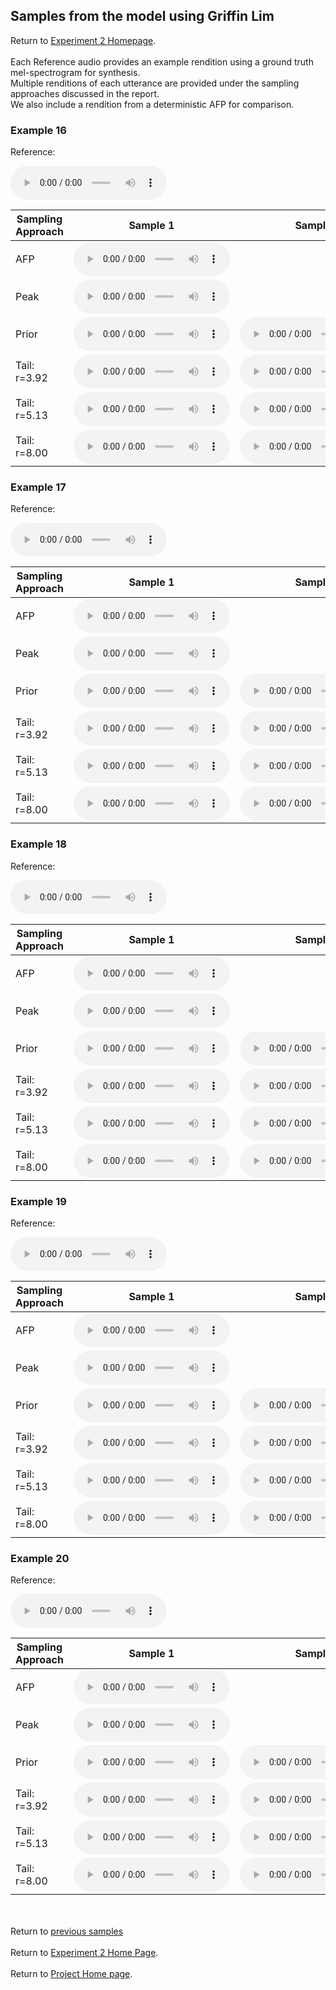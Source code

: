 <!-- exp 1a -->

## Samples from the model using Griffin Lim

Return to [Experiment 2 Homepage](https://ljlj9.github.io/mscproject/experiment_2_test.html).
<br><br>
Each Reference audio provides an example rendition using a ground truth mel-spectrogram for synthesis.
<br>
Multiple renditions of each utterance are provided under the sampling approaches discussed in the report.
<br> We also include a rendition from a deterministic AFP for comparison.
### Example 16

Reference:          
<p><audio src="Experiment2/Example16/reference.wav" controls style="width: 250px;"></audio></p>

| Sampling Approach | Sample 1 | Sample 2 | Sample 3 | Sample 4 | Sample 5 |
| --- | --- | --- | --- | --- | --- |
| AFP | <audio src="afp_web_samples/Example16.wav" controls style="width: 250px;"></audio> | | | | |
| Peak  | <audio src="Experiment2/Example16/peak/sample_1.wav" controls style="width: 250px;"></audio> | | | | |
| Prior | <audio src="Experiment2/Example16/prior/sample_1.wav" controls style="width: 250px;"></audio> | <audio src="Experiment2/Example16/prior/sample_2.wav" controls style="width: 250px;"></audio> | <audio src="Experiment2/Example16/prior/sample_3.wav" controls style="width: 250px;"></audio> | <audio src="Experiment2/Example16/prior/sample_4.wav" controls style="width: 250px;"></audio> | <audio src="Experiment2/Example16/prior/sample_5.wav" controls style="width: 250px;"></audio> |
| Tail: r=3.92 | <audio src="Experiment2/Example16/tail392/sample_1.wav" controls style="width: 250px;"></audio> | <audio src="Experiment2/Example16/tail392/sample_2.wav" controls style="width: 250px;"></audio> | <audio src="Experiment2/Example16/tail392/sample_3.wav" controls style="width: 250px;"></audio> | <audio src="Experiment2/Example16/tail392/sample_4.wav" controls style="width: 250px;"></audio> | <audio src="Experiment2/Example16/tail392/sample_5.wav" controls style="width: 250px;"></audio> |
| Tail: r=5.13 | <audio src="Experiment2/Example16/tail513/sample_1.wav" controls style="width: 250px;"></audio> | <audio src="Experiment2/Example16/tail513/sample_2.wav" controls style="width: 250px;"></audio> | <audio src="Experiment2/Example16/tail513/sample_3.wav" controls style="width: 250px;"></audio> | <audio src="Experiment2/Example16/tail513/sample_4.wav" controls style="width: 250px;"></audio> | <audio src="Experiment2/Example16/tail513/sample_5.wav" controls style="width: 250px;"></audio> |
| Tail: r=8.00 | <audio src="Experiment2/Example16/tail8/sample_1.wav" controls style="width: 250px;"></audio> | <audio src="Experiment2/Example16/tail8/sample_2.wav" controls style="width: 250px;"></audio> | <audio src="Experiment2/Example16/tail8/sample_3.wav" controls style="width: 250px;"></audio> | <audio src="Experiment2/Example16/tail8/sample_4.wav" controls style="width: 250px;"></audio> | <audio src="Experiment2/Example16/tail8/sample_5.wav" controls style="width: 250px;"></audio> |

### Example 17

Reference:          
<p><audio src="Experiment2/Example17/reference.wav" controls style="width: 250px;"></audio></p>

| Sampling Approach | Sample 1 | Sample 2 | Sample 3 | Sample 4 | Sample 5 |
| --- | --- | --- | --- | --- | --- |
| AFP | <audio src="afp_web_samples/Example17.wav" controls style="width: 250px;"></audio> | | | | |
| Peak  | <audio src="Experiment2/Example17/peak/sample_1.wav" controls style="width: 250px;"></audio> | | | | |
| Prior | <audio src="Experiment2/Example17/prior/sample_1.wav" controls style="width: 250px;"></audio> | <audio src="Experiment2/Example17/prior/sample_2.wav" controls style="width: 250px;"></audio> | <audio src="Experiment2/Example17/prior/sample_3.wav" controls style="width: 250px;"></audio> | <audio src="Experiment2/Example17/prior/sample_4.wav" controls style="width: 250px;"></audio> | <audio src="Experiment2/Example17/prior/sample_5.wav" controls style="width: 250px;"></audio> |
| Tail: r=3.92 | <audio src="Experiment2/Example17/tail392/sample_1.wav" controls style="width: 250px;"></audio> | <audio src="Experiment2/Example17/tail392/sample_2.wav" controls style="width: 250px;"></audio> | <audio src="Experiment2/Example17/tail392/sample_3.wav" controls style="width: 250px;"></audio> | <audio src="Experiment2/Example17/tail392/sample_4.wav" controls style="width: 250px;"></audio> | <audio src="Experiment2/Example17/tail392/sample_5.wav" controls style="width: 250px;"></audio> |
| Tail: r=5.13 | <audio src="Experiment2/Example17/tail513/sample_1.wav" controls style="width: 250px;"></audio> | <audio src="Experiment2/Example17/tail513/sample_2.wav" controls style="width: 250px;"></audio> | <audio src="Experiment2/Example17/tail513/sample_3.wav" controls style="width: 250px;"></audio> | <audio src="Experiment2/Example17/tail513/sample_4.wav" controls style="width: 250px;"></audio> | <audio src="Experiment2/Example17/tail513/sample_5.wav" controls style="width: 250px;"></audio> |
| Tail: r=8.00 | <audio src="Experiment2/Example17/tail8/sample_1.wav" controls style="width: 250px;"></audio> | <audio src="Experiment2/Example17/tail8/sample_2.wav" controls style="width: 250px;"></audio> | <audio src="Experiment2/Example17/tail8/sample_3.wav" controls style="width: 250px;"></audio> | <audio src="Experiment2/Example17/tail8/sample_4.wav" controls style="width: 250px;"></audio> | <audio src="Experiment2/Example17/tail8/sample_5.wav" controls style="width: 250px;"></audio> |

### Example 18

Reference:          
<p><audio src="Experiment2/Example18/reference.wav" controls style="width: 250px;"></audio></p>

| Sampling Approach | Sample 1 | Sample 2 | Sample 3 | Sample 4 | Sample 5 |
| --- | --- | --- | --- | --- | --- |
| AFP | <audio src="afp_web_samples/Example18.wav" controls style="width: 250px;"></audio> | | | | |
| Peak  | <audio src="Experiment2/Example18/peak/sample_1.wav" controls style="width: 250px;"></audio> | | | | |
| Prior | <audio src="Experiment2/Example18/prior/sample_1.wav" controls style="width: 250px;"></audio> | <audio src="Experiment2/Example18/prior/sample_2.wav" controls style="width: 250px;"></audio> | <audio src="Experiment2/Example18/prior/sample_3.wav" controls style="width: 250px;"></audio> | <audio src="Experiment2/Example18/prior/sample_4.wav" controls style="width: 250px;"></audio> | <audio src="Experiment2/Example18/prior/sample_5.wav" controls style="width: 250px;"></audio> |
| Tail: r=3.92 | <audio src="Experiment2/Example18/tail392/sample_1.wav" controls style="width: 250px;"></audio> | <audio src="Experiment2/Example18/tail392/sample_2.wav" controls style="width: 250px;"></audio> | <audio src="Experiment2/Example18/tail392/sample_3.wav" controls style="width: 250px;"></audio> | <audio src="Experiment2/Example18/tail392/sample_4.wav" controls style="width: 250px;"></audio> | <audio src="Experiment2/Example18/tail392/sample_5.wav" controls style="width: 250px;"></audio> |
| Tail: r=5.13 | <audio src="Experiment2/Example18/tail513/sample_1.wav" controls style="width: 250px;"></audio> | <audio src="Experiment2/Example18/tail513/sample_2.wav" controls style="width: 250px;"></audio> | <audio src="Experiment2/Example18/tail513/sample_3.wav" controls style="width: 250px;"></audio> | <audio src="Experiment2/Example18/tail513/sample_4.wav" controls style="width: 250px;"></audio> | <audio src="Experiment2/Example18/tail513/sample_5.wav" controls style="width: 250px;"></audio> |
| Tail: r=8.00 | <audio src="Experiment2/Example18/tail8/sample_1.wav" controls style="width: 250px;"></audio> | <audio src="Experiment2/Example18/tail8/sample_2.wav" controls style="width: 250px;"></audio> | <audio src="Experiment2/Example18/tail8/sample_3.wav" controls style="width: 250px;"></audio> | <audio src="Experiment2/Example18/tail8/sample_4.wav" controls style="width: 250px;"></audio> | <audio src="Experiment2/Example18/tail8/sample_5.wav" controls style="width: 250px;"></audio> |

### Example 19

Reference:          
<p><audio src="Experiment2/Example19/reference.wav" controls style="width: 250px;"></audio></p>

| Sampling Approach | Sample 1 | Sample 2 | Sample 3 | Sample 4 | Sample 5 |
| --- | --- | --- | --- | --- | --- |
| AFP | <audio src="afp_web_samples/Example19.wav" controls style="width: 250px;"></audio> | | | | |
| Peak  | <audio src="Experiment2/Example19/peak/sample_1.wav" controls style="width: 250px;"></audio> | | | | |
| Prior | <audio src="Experiment2/Example19/prior/sample_1.wav" controls style="width: 250px;"></audio> | <audio src="Experiment2/Example19/prior/sample_2.wav" controls style="width: 250px;"></audio> | <audio src="Experiment2/Example19/prior/sample_3.wav" controls style="width: 250px;"></audio> | <audio src="Experiment2/Example19/prior/sample_4.wav" controls style="width: 250px;"></audio> | <audio src="Experiment2/Example19/prior/sample_5.wav" controls style="width: 250px;"></audio> |
| Tail: r=3.92 | <audio src="Experiment2/Example19/tail392/sample_1.wav" controls style="width: 250px;"></audio> | <audio src="Experiment2/Example19/tail392/sample_2.wav" controls style="width: 250px;"></audio> | <audio src="Experiment2/Example19/tail392/sample_3.wav" controls style="width: 250px;"></audio> | <audio src="Experiment2/Example19/tail392/sample_4.wav" controls style="width: 250px;"></audio> | <audio src="Experiment2/Example19/tail392/sample_5.wav" controls style="width: 250px;"></audio> |
| Tail: r=5.13 | <audio src="Experiment2/Example19/tail513/sample_1.wav" controls style="width: 250px;"></audio> | <audio src="Experiment2/Example19/tail513/sample_2.wav" controls style="width: 250px;"></audio> | <audio src="Experiment2/Example19/tail513/sample_3.wav" controls style="width: 250px;"></audio> | <audio src="Experiment2/Example19/tail513/sample_4.wav" controls style="width: 250px;"></audio> | <audio src="Experiment2/Example19/tail513/sample_5.wav" controls style="width: 250px;"></audio> |
| Tail: r=8.00 | <audio src="Experiment2/Example19/tail8/sample_1.wav" controls style="width: 250px;"></audio> | <audio src="Experiment2/Example19/tail8/sample_2.wav" controls style="width: 250px;"></audio> | <audio src="Experiment2/Example19/tail8/sample_3.wav" controls style="width: 250px;"></audio> | <audio src="Experiment2/Example19/tail8/sample_4.wav" controls style="width: 250px;"></audio> | <audio src="Experiment2/Example19/tail8/sample_5.wav" controls style="width: 250px;"></audio> |

### Example 20

Reference:          
<p><audio src="Experiment2/Example20/reference.wav" controls style="width: 250px;"></audio></p>

| Sampling Approach | Sample 1 | Sample 2 | Sample 3 | Sample 4 | Sample 5 |
| --- | --- | --- | --- | --- | --- |
| AFP | <audio src="afp_web_samples/Example20.wav" controls style="width: 250px;"></audio> | | | | |
| Peak  | <audio src="Experiment2/Example20/peak/sample_1.wav" controls style="width: 250px;"></audio> | | | | |
| Prior | <audio src="Experiment2/Example20/prior/sample_1.wav" controls style="width: 250px;"></audio> | <audio src="Experiment2/Example20/prior/sample_2.wav" controls style="width: 250px;"></audio> | <audio src="Experiment2/Example20/prior/sample_3.wav" controls style="width: 250px;"></audio> | <audio src="Experiment2/Example20/prior/sample_4.wav" controls style="width: 250px;"></audio> | <audio src="Experiment2/Example20/prior/sample_5.wav" controls style="width: 250px;"></audio> |
| Tail: r=3.92 | <audio src="Experiment2/Example20/tail392/sample_1.wav" controls style="width: 250px;"></audio> | <audio src="Experiment2/Example20/tail392/sample_2.wav" controls style="width: 250px;"></audio> | <audio src="Experiment2/Example20/tail392/sample_3.wav" controls style="width: 250px;"></audio> | <audio src="Experiment2/Example20/tail392/sample_4.wav" controls style="width: 250px;"></audio> | <audio src="Experiment2/Example20/tail392/sample_5.wav" controls style="width: 250px;"></audio> |
| Tail: r=5.13 | <audio src="Experiment2/Example20/tail513/sample_1.wav" controls style="width: 250px;"></audio> | <audio src="Experiment2/Example20/tail513/sample_2.wav" controls style="width: 250px;"></audio> | <audio src="Experiment2/Example20/tail513/sample_3.wav" controls style="width: 250px;"></audio> | <audio src="Experiment2/Example20/tail513/sample_4.wav" controls style="width: 250px;"></audio> | <audio src="Experiment2/Example20/tail513/sample_5.wav" controls style="width: 250px;"></audio> |
| Tail: r=8.00 | <audio src="Experiment2/Example20/tail8/sample_1.wav" controls style="width: 250px;"></audio> | <audio src="Experiment2/Example20/tail8/sample_2.wav" controls style="width: 250px;"></audio> | <audio src="Experiment2/Example20/tail8/sample_3.wav" controls style="width: 250px;"></audio> | <audio src="Experiment2/Example20/tail8/sample_4.wav" controls style="width: 250px;"></audio> | <audio src="Experiment2/Example20/tail8/sample_5.wav" controls style="width: 250px;"></audio> |


<br><br>
Return to [previous samples](https://ljlj9.github.io/mscproject/experiment_2_iii.html)
<br><br>
Return to [Experiment 2 Home Page](https://ljlj9.github.io/mscproject/experiment_2_test.html).
<br><br>
Return to [Project Home page](https://ljlj9.github.io/mscproject/index.html).
